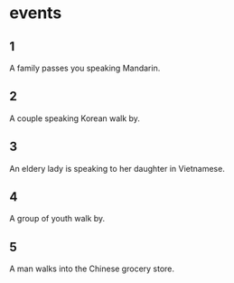 # events

## 1

A family passes you speaking Mandarin.

## 2

A couple speaking Korean walk by.

## 3

An eldery lady is speaking to her daughter in Vietnamese.

## 4

A group of youth walk by.

## 5

A man walks into the Chinese grocery store.

